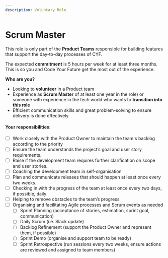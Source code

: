 ```yaml
---
description: Voluntary Role
---
```


# Scrum Master

This role is only part of the **Product Teams** responsible for building features that support the day-to-day processes of CYF.

The expected **commitment** is 5 hours per week for at least three months. This is so you and Code Your Future get the most out of the experience.&#x20;



**Who are you?**

* Looking to **volunteer** in a Product team
* Experience as **Scrum Master** of at least one year in the role) or someone with experience in the tech world who wants to **transition into this role**
* Efficient communication skills and great problem-solving to ensure delivery is done effectively



#### **Your responsibilities:**

* [ ] Work closely with the Product Owner to maintain the team's backlog according to the priority
* [ ] Ensure the team understands the project’s goal and user story requirements.&#x20;
* [ ] Raise if the development team requires further clarification on scope and user stories.&#x20;
* [ ] Coaching the development team in self-organisation&#x20;
* [ ] Plan and communicate releases that should happen at least once every two weeks.
* [ ] Checking in with the progress of the team at least once every two days, if possible, daily
* [ ] Helping to remove obstacles to the team’s progress&#x20;
* [ ] Organising and facilitating Agile processes and Scrum events as needed&#x20;
  * [ ] Sprint Planning (acceptance of stories, estimation, sprint goal, communication)&#x20;
  * [ ] Daily Scrum (i.e. Slack update)&#x20;
  * [ ] Backlog Refinement (support the Product Owner and represent them, if possible)&#x20;
  * [ ] Sprint Demo (organise and support team to be ready)&#x20;
  * [ ] Sprint Retrospective (run sessions every two weeks, ensure actions are reviewed and assigned to team members)
